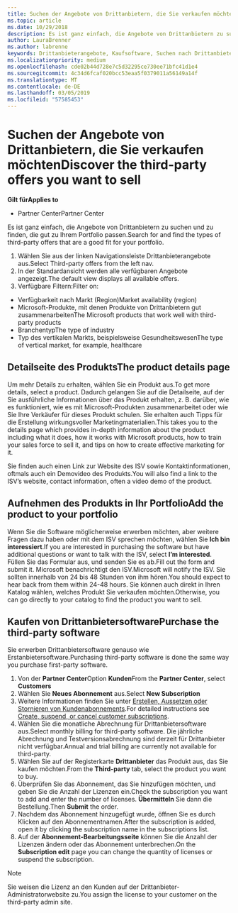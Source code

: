 ```yaml
---
title: Suchen der Angebote von Drittanbietern, die Sie verkaufen möchten | Partner Center
ms.topic: article
ms.date: 10/29/2018
description: Es ist ganz einfach, die Angebote von Drittanbietern zu suchen und zu finden, die gut zu Ihrem Portfolio passen.
author: LauraBrenner
ms.author: labrenne
keywords: Drittanbieterangebote, Kaufsoftware, Suchen nach Drittanbietern
ms.localizationpriority: medium
ms.openlocfilehash: cde02b44d728e7c5d32295ce730ee71bfc41d1e4
ms.sourcegitcommit: 4c34d6fcaf020bcc53eaa5f0379011a56149a14f
ms.translationtype: MT
ms.contentlocale: de-DE
ms.lasthandoff: 03/05/2019
ms.locfileid: "57585453"
---
```

# <a name="discover-the-third-party-offers-you-want-to-sell"></a><span data-ttu-id="94c02-104">Suchen der Angebote von Drittanbietern, die Sie verkaufen möchten</span><span class="sxs-lookup"><span data-stu-id="94c02-104">Discover the third-party offers you want to sell</span></span>

<span data-ttu-id="94c02-105">**Gilt für**</span><span class="sxs-lookup"><span data-stu-id="94c02-105">**Applies to**</span></span>

-  <span data-ttu-id="94c02-106">Partner Center</span><span class="sxs-lookup"><span data-stu-id="94c02-106">Partner Center</span></span>

<span data-ttu-id="94c02-107">Es ist ganz einfach, die Angebote von Drittanbietern zu suchen und zu finden, die gut zu Ihrem Portfolio passen.</span><span class="sxs-lookup"><span data-stu-id="94c02-107">Search for and find the types of third-party offers that are a good fit for your portfolio.</span></span> 

1.  <span data-ttu-id="94c02-108">Wählen Sie aus der linken Navigationsleiste Drittanbieterangebote aus.</span><span class="sxs-lookup"><span data-stu-id="94c02-108">Select Third-party offers from the left nav.</span></span> 
2.  <span data-ttu-id="94c02-109">In der Standardansicht werden alle verfügbaren Angebote angezeigt.</span><span class="sxs-lookup"><span data-stu-id="94c02-109">The default view displays all available offers.</span></span> 
3.  <span data-ttu-id="94c02-110">Verfügbare Filtern:</span><span class="sxs-lookup"><span data-stu-id="94c02-110">Filter on:</span></span>

- <span data-ttu-id="94c02-111">Verfügbarkeit nach Markt (Region)</span><span class="sxs-lookup"><span data-stu-id="94c02-111">Market availability (region)</span></span>
- <span data-ttu-id="94c02-112">Microsoft-Produkte, mit denen Produkte von Drittanbietern gut zusammenarbeiten</span><span class="sxs-lookup"><span data-stu-id="94c02-112">The Microsoft products that work well with third-party products</span></span>
- <span data-ttu-id="94c02-113">Branchentyp</span><span class="sxs-lookup"><span data-stu-id="94c02-113">The type of industry</span></span>
- <span data-ttu-id="94c02-114">Typ des vertikalen Markts, beispielsweise Gesundheitswesen</span><span class="sxs-lookup"><span data-stu-id="94c02-114">The type of vertical market, for example, healthcare</span></span>

## <a name="the-product-details-page"></a><span data-ttu-id="94c02-115">Detailseite des Produkts</span><span class="sxs-lookup"><span data-stu-id="94c02-115">The product details page</span></span>

<span data-ttu-id="94c02-116">Um mehr Details zu erhalten, wählen Sie ein Produkt aus.</span><span class="sxs-lookup"><span data-stu-id="94c02-116">To get more details, select a product.</span></span> <span data-ttu-id="94c02-117">Dadurch gelangen Sie auf die Detailseite, auf der Sie ausführliche Informationen über das Produkt erhalten, z. B. darüber, wie es funktioniert, wie es mit Microsoft-Produkten zusammenarbeitet oder wie Sie Ihre Verkäufer für dieses Produkt schulen. Sie erhalten auch Tipps für die Erstellung wirkungsvoller Marketingmaterialien.</span><span class="sxs-lookup"><span data-stu-id="94c02-117">This takes you to the details page which provides in-depth information about the product including what it does, how it works with Microsoft products, how to train your sales force to sell it, and tips on how to create effective marketing for it.</span></span> 

<span data-ttu-id="94c02-118">Sie finden auch einen Link zur Website des ISV sowie Kontaktinformationen, oftmals auch ein Demovideo des Produkts.</span><span class="sxs-lookup"><span data-stu-id="94c02-118">You will also find a link to the ISV’s website, contact information, often a video demo of the product.</span></span> 

## <a name="add-the-product-to-your-portfolio"></a><span data-ttu-id="94c02-119">Aufnehmen des Produkts in Ihr Portfolio</span><span class="sxs-lookup"><span data-stu-id="94c02-119">Add the product to your portfolio</span></span>

<span data-ttu-id="94c02-120">Wenn Sie die Software möglicherweise erwerben möchten, aber weitere Fragen dazu haben oder mit dem ISV sprechen möchten, wählen Sie **Ich bin interessiert**.</span><span class="sxs-lookup"><span data-stu-id="94c02-120">If you are interested in purchasing the software but have additional questions or want to talk with the ISV, select **I’m interested**.</span></span> <span data-ttu-id="94c02-121">Füllen Sie das Formular aus, und senden Sie es ab.</span><span class="sxs-lookup"><span data-stu-id="94c02-121">Fill out the form and submit it.</span></span> <span data-ttu-id="94c02-122">Microsoft benachrichtigt den ISV.</span><span class="sxs-lookup"><span data-stu-id="94c02-122">Microsoft will notify the ISV.</span></span> <span data-ttu-id="94c02-123">Sie sollten innerhalb von 24 bis 48 Stunden von ihm hören.</span><span class="sxs-lookup"><span data-stu-id="94c02-123">You should expect to hear back from them within 24-48 hours.</span></span> <span data-ttu-id="94c02-124">Sie können auch direkt in Ihren Katalog wählen, welches Produkt Sie verkaufen möchten.</span><span class="sxs-lookup"><span data-stu-id="94c02-124">Otherwise, you can go directly to your catalog to find the product you want to sell.</span></span>

## <a name="purchase-the-third-party-software"></a><span data-ttu-id="94c02-125">Kaufen von Drittanbietersoftware</span><span class="sxs-lookup"><span data-stu-id="94c02-125">Purchase the third-party software</span></span>

<span data-ttu-id="94c02-126">Sie erwerben Drittanbietersoftware genauso wie Erstanbietersoftware.</span><span class="sxs-lookup"><span data-stu-id="94c02-126">Purchasing third-party software is done the same way you purchase first-party software.</span></span> 

1. <span data-ttu-id="94c02-127">Von der **Partner Center**Option **Kunden**</span><span class="sxs-lookup"><span data-stu-id="94c02-127">From the **Partner Center**, select **Customers**</span></span>
2. <span data-ttu-id="94c02-128">Wählen Sie **Neues Abonnement** aus.</span><span class="sxs-lookup"><span data-stu-id="94c02-128">Select **New Subscription**</span></span>
3. <span data-ttu-id="94c02-129">Weitere Informationen finden Sie unter [Erstellen, Aussetzen oder Stornieren von Kundenabonnements](create-a-new-subscription.md).</span><span class="sxs-lookup"><span data-stu-id="94c02-129">For detailed instructions see [Create, suspend, or cancel customer subscriptions](create-a-new-subscription.md).</span></span>
4.  <span data-ttu-id="94c02-130">Wählen Sie die monatliche Abrechnung für Drittanbietersoftware aus.</span><span class="sxs-lookup"><span data-stu-id="94c02-130">Select monthly billing for third-party software.</span></span> <span data-ttu-id="94c02-131">Die jährliche Abrechnung und Testversionsabrechnung sind derzeit für Drittanbieter nicht verfügbar.</span><span class="sxs-lookup"><span data-stu-id="94c02-131">Annual and trial billing are currently not available for third-party.</span></span>
5.  <span data-ttu-id="94c02-132">Wählen Sie auf der Registerkarte **Drittanbieter** das Produkt aus, das Sie kaufen möchten.</span><span class="sxs-lookup"><span data-stu-id="94c02-132">From the **Third-party** tab, select the product you want to buy.</span></span>
6.  <span data-ttu-id="94c02-133">Überprüfen Sie das Abonnement, das Sie hinzufügen möchten, und geben Sie die Anzahl der Lizenzen ein.</span><span class="sxs-lookup"><span data-stu-id="94c02-133">Check the subscription you want to add and enter the number of licenses.</span></span> <span data-ttu-id="94c02-134">**Übermitteln** Sie dann die Bestellung.</span><span class="sxs-lookup"><span data-stu-id="94c02-134">Then **Submit** the order.</span></span>
7.  <span data-ttu-id="94c02-135">Nachdem das Abonnement hinzugefügt wurde, öffnen Sie es durch Klicken auf den Abonnementnamen.</span><span class="sxs-lookup"><span data-stu-id="94c02-135">After the subscription is added, open it by clicking the subscription name in the subscriptions list.</span></span> 
8.  <span data-ttu-id="94c02-136">Auf der **Abonnement-Bearbeitungsseite** können Sie die Anzahl der Lizenzen ändern oder das Abonnement unterbrechen.</span><span class="sxs-lookup"><span data-stu-id="94c02-136">On the **Subscription edit** page you can change the quantity of licenses or suspend the subscription.</span></span>

> [!NOTE]  
>  <span data-ttu-id="94c02-137">Sie weisen die Lizenz an den Kunden auf der Drittanbieter-Administratorwebsite zu.</span><span class="sxs-lookup"><span data-stu-id="94c02-137">You assign the license to your customer on the third-party admin site.</span></span>

    


